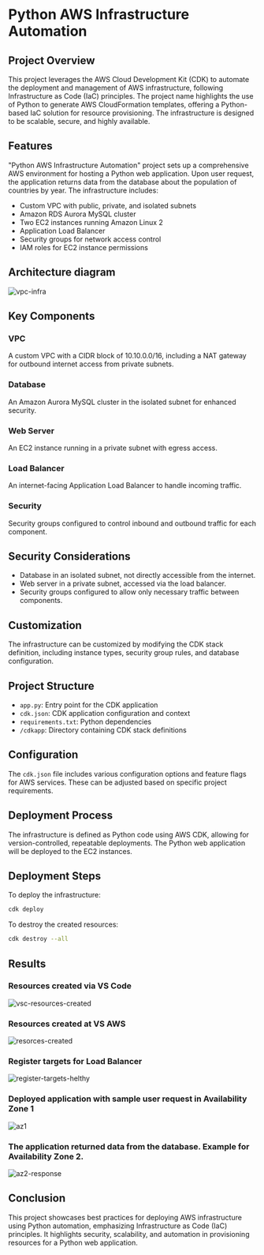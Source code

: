 # Python AWS Infrastructure Automation

## Project Overview

This project leverages the AWS Cloud Development Kit (CDK) to automate the deployment and management of AWS infrastructure, following Infrastructure as Code (IaC) principles. The project name highlights the use of Python to generate AWS CloudFormation templates, offering a Python-based IaC solution for resource provisioning. The infrastructure is designed to be scalable, secure, and highly available.

## Features

"Python AWS Infrastructure Automation" project sets up a comprehensive AWS environment for hosting a Python web application. Upon user request, the application returns data from the database about the population of countries by year. The infrastructure includes:

- Custom VPC with public, private, and isolated subnets
- Amazon RDS Aurora MySQL cluster
- Two EC2 instances running Amazon Linux 2
- Application Load Balancer
- Security groups for network access control
- IAM roles for EC2 instance permissions

## Architecture diagram
![vpc-infra](https://github.com/user-attachments/assets/b07718f2-7b70-40ac-ab5d-f8f7276ac29c)

## Key Components

### VPC

A custom VPC with a CIDR block of 10.10.0.0/16, including a NAT gateway for outbound internet access from private subnets.

### Database

An Amazon Aurora MySQL cluster in the isolated subnet for enhanced security.

### Web Server

An EC2 instance running in a private subnet with egress access.

### Load Balancer

An internet-facing Application Load Balancer to handle incoming traffic.

### Security

Security groups configured to control inbound and outbound traffic for each component.

## Security Considerations

- Database in an isolated subnet, not directly accessible from the internet.
- Web server in a private subnet, accessed via the load balancer.
- Security groups configured to allow only necessary traffic between components.

## Customization

The infrastructure can be customized by modifying the CDK stack definition, including instance types, security group rules, and database configuration.

## Project Structure

- `app.py`: Entry point for the CDK application
- `cdk.json`: CDK application configuration and context
- `requirements.txt`: Python dependencies
- `/cdkapp`: Directory containing CDK stack definitions

## Configuration

The `cdk.json` file includes various configuration options and feature flags for AWS services. These can be adjusted based on specific project requirements.


## Deployment Process

The infrastructure is defined as Python code using AWS CDK, allowing for version-controlled, repeatable deployments. The Python web application will be deployed to the EC2 instances.

## Deployment Steps

To deploy the infrastructure:

```sh
cdk deploy
```

To destroy the created resources:

```sh
cdk destroy --all
```
## Results

### Resources created via VS Code

![vsc-resources-created](https://github.com/user-attachments/assets/0a70be56-b3b6-48b1-a88a-6ed0ed510d72)

### Resources created at VS AWS

![resorces-created](https://github.com/user-attachments/assets/c785f2e7-614a-474d-81c2-2dfa30fb7cd9)

### Register targets for Load Balancer

![register-targets-helthy](https://github.com/user-attachments/assets/861a4a29-3d22-4286-b586-ab154ba9868a)

### Deployed application with sample user request in Availability Zone 1

![az1](https://github.com/user-attachments/assets/beaac857-322a-43ff-a1c7-a3ab7201e237)

### The application returned data from the database. Example for Availability Zone 2.

![az2-response](https://github.com/user-attachments/assets/9cfb984e-1ee2-4ec8-ab4c-1184df72db71)


## Conclusion

This project showcases best practices for deploying AWS infrastructure using Python automation, emphasizing Infrastructure as Code (IaC) principles. It highlights security, scalability, and automation in provisioning resources for a Python web application.

